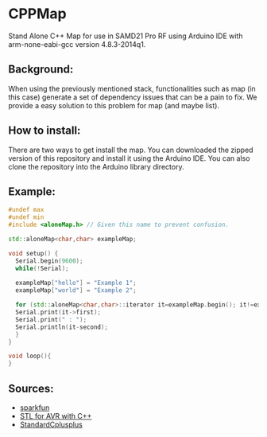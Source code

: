 # CPPMap
Stand Alone C++ Map for use in SAMD21 Pro RF using Arduino IDE with arm-none-eabi-gcc version 4.8.3-2014q1.

## Background:
When using the previously mentioned stack, functionalities such as map (in this case) generate a set of dependency issues that can be a pain to fix. We provide a easy solution to this problem for map (and maybe list).

## How to install:
There are two ways to get install the map. You can downloaded the zipped version of this repository and install it using the Arduino IDE. You can also clone the repository into the Arduino library directory. 

## Example:

```c++
#undef max
#undef min
#include <aloneMap.h> // Given this name to prevent confusion.

std::aloneMap<char,char> exampleMap;

void setup() {  
  Serial.begin(9600);
  while(!Serial);
  
  exampleMap["hello"] = "Example 1";
  exampleMap["world"] = "Example 2";

  for (std::aloneMap<char,char>::iterator it=exampleMap.begin(); it!=exampleMap.end(); ++it){
  Serial.print(it->first);
  Serial.print(" : ");
  Serial.println(it-second);
  }
}

void loop(){
}

```

## Sources:
* [sparkfun](https://learn.sparkfun.com/tutorials/installing-arduino-ide/board-add-ons-with-arduino-board-manager)
* [STL for AVR with C++](https://andybrown.me.uk/2011/01/15/the-standard-template-library-stl-for-avr-with-c-streams/#IDComment246044033)
* [StandardCplusplus](https://github.com/maniacbug/StandardCplusplus)
